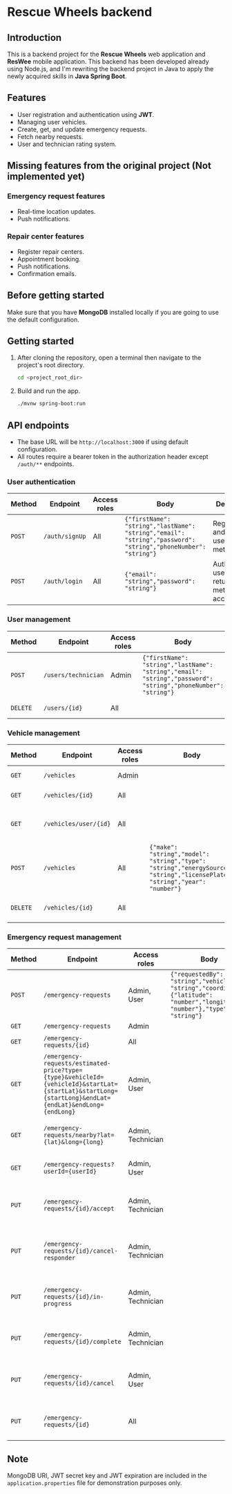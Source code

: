 # Rescue Wheels backend

## Introduction

This is a backend project for the **Rescue Wheels** web application and **ResWee** mobile application. This backend has
been developed already using Node.js, and I'm rewriting the backend project in Java to apply the newly acquired skills
in **Java Spring Boot**.

## Features

- User registration and authentication using **JWT**.
- Managing user vehicles.
- Create, get, and update emergency requests.
- Fetch nearby requests.
- User and technician rating system.

## Missing features from the original project (Not implemented yet)

### Emergency request features

- Real-time location updates.
- Push notifications.

### Repair center features

- Register repair centers.
- Appointment booking.
- Push notifications.
- Confirmation emails.

## Before getting started

Make sure that you have **MongoDB** installed locally if you are going to use the default configuration.

## Getting started

1. After cloning the repository, open a terminal then navigate to the project's root directory.

   ```bash
   cd <project_root_dir>
   ```

2. Build and run the app.

   ```bash
   ./mvnw spring-boot:run
   ```

## API endpoints

- The base URL will be `http://localhost:3000` if using default configuration.
- All routes require a bearer token in the authorization header except `/auth/**` endpoints.

### User authentication

| Method | Endpoint       | Access roles | Body                                                                                                          | Description                                                    |
|--------|----------------|--------------|---------------------------------------------------------------------------------------------------------------|----------------------------------------------------------------|
| `POST` | `/auth/signUp` | All          | `{"firstName": "string","lastName": "string","email": "string","password": "string","phoneNumber": "string"}` | Register user and returns user metadata.                       |
| `POST` | `/auth/login`  | All          | `{"email": "string","password": "string"}`                                                                    | Authenticates user and returns user metadata and access token. |

### User management

| Method   | Endpoint            | Access roles | Body                                                                                                          | Description                                           |
|----------|---------------------|--------------|---------------------------------------------------------------------------------------------------------------|-------------------------------------------------------|
| `POST`   | `/users/technician` | Admin        | `{"firstName": "string","lastName": "string","email": "string","password": "string","phoneNumber": "string"}` | Register technician and returns technician meta data. |
| `DELETE` | `/users/{id}`       | All          |                                                                                                               | Deletes user by id.                                   |

### Vehicle management

| Method   | Endpoint              | Access roles | Body                                                                                                                       | Description                              |
|----------|-----------------------|--------------|----------------------------------------------------------------------------------------------------------------------------|------------------------------------------|
| `GET`    | `/vehicles`           | Admin        |                                                                                                                            | Get all vehicles.                        |
| `GET`    | `/vehicles/{id}`      | All          |                                                                                                                            | Get vehicle by id.                       |
| `GET`    | `/vehicles/user/{id}` | All          |                                                                                                                            | Get all vehicles for a specific user id. |
| `POST`   | `/vehicles`           | All          | `{"make": "string","model": "string","type": "string","energySource": "string","licensePlate": "string","year": "number"}` | Return added vehicle metadata.           |
| `DELETE` | `/vehicles/{id}`      | All          |                                                                                                                            | Deletes vehicle by id.                   |

### Emergency request management

| Method | Endpoint                                                                                                                                            | Access roles      | Body                                                                                                                          | Description                                                     |
|--------|-----------------------------------------------------------------------------------------------------------------------------------------------------|-------------------|-------------------------------------------------------------------------------------------------------------------------------|-----------------------------------------------------------------|
| `POST` | `/emergency-requests`                                                                                                                               | Admin, User       | `{"requestedBy": "string","vehicleId": "string","coordinate": {"latitude": "number","longitude": "number"},"type": "string"}` | Add emergency request and return request metadata.              |
| `GET`  | `/emergency-requests`                                                                                                                               | Admin             |                                                                                                                               | Get all requests.                                               |
| `GET`  | `/emergency-requests/{id}`                                                                                                                          | All               |                                                                                                                               | Get a request by id.                                            |
| `GET`  | `/emergency-requests/estimated-price?type={type}&vehicleId={vehicleId}&startLat={startLat}&startLong={startLong}&endLat={endLat}&endLong={endLong}` | Admin, User       |                                                                                                                               | Get the estimated price for an emergency request service.       |
| `GET`  | `/emergency-requests/nearby?lat={lat}&long={long}`                                                                                                  | Admin, Technician |                                                                                                                               | Get nearby requests for the specified coordinate.               |
| `GET`  | `/emergency-requests?userId={userId}`                                                                                                               | Admin, User       |                                                                                                                               | Get all requests for a specific user id.                        |
| `PUT`  | `/emergency-requests/{id}/accept`                                                                                                                   | Admin, Technician |                                                                                                                               | Change request state to "RESPONDING" for the specified id.      |
| `PUT`  | `/emergency-requests/{id}/cancel-responder`                                                                                                         | Admin, Technician |                                                                                                                               | Change request state back to "RESPONDING" for the specified id. |
| `PUT`  | `/emergency-requests/{id}/in-progress`                                                                                                              | Admin, Technician |                                                                                                                               | Change request state to "IN_PROGRESS" for the specified id.     |
| `PUT`  | `/emergency-requests/{id}/complete`                                                                                                                 | Admin, Technician |                                                                                                                               | Change request state to "DONE" for the specified id.            |
| `PUT`  | `/emergency-requests/{id}/cancel`                                                                                                                   | Admin, User       |                                                                                                                               | Change request state to "CANCELLED" for the specified id.       |
| `PUT`  | `/emergency-requests/{id}`                                                                                                                          | All               |                                                                                                                               | Handle user and technician rating for the request id.           |

## Note

MongoDB URI, JWT secret key and JWT expiration are included in the `application.properties` file for demonstration
purposes only.
